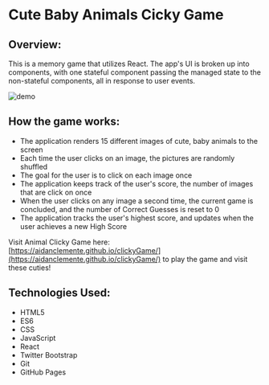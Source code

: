 # Cute Baby Animals Cicky Game

## Overview:

This is a memory game that utilizes React. The app's UI is broken up into components, with one stateful component passing the managed state to the non-stateful components, all in response to user events.

![demo](https://user-images.githubusercontent.com/30439389/38442002-c07d2c22-39b4-11e8-9b54-1d5d83e50217.gif)

## How the game works:
* The application renders 15 different images of cute, baby animals to the screen
* Each time the user clicks on an image, the pictures are randomly shuffled
* The goal for the user is to click on each image once
* The application keeps track of the user's score, the number of images that are click on once
* When the user clicks on any image a second time, the current game is concluded, and the number of Correct Guesses is reset to 0
* The application tracks the user's highest score, and updates when the user achieves a new High Score

Visit Animal Clicky Game here: [https://aidanclemente.github.io/clickyGame/](https://aidanclemente.github.io/clickyGame/) to play the game and visit these cuties!

## Technologies Used:
* HTML5
* ES6
* CSS
* JavaScript
* React
* Twitter Bootstrap
* Git
* GitHub Pages
